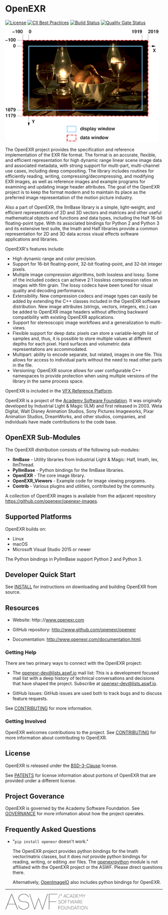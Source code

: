 # OpenEXR

[![License](https://img.shields.io/badge/License-BSD%203%20Clause-blue.svg)](LICENSE.md)
[![CII Best Practices](https://bestpractices.coreinfrastructure.org/projects/2799/badge)](https://bestpractices.coreinfrastructure.org/projects/2799)
[![Build Status](https://dev.azure.com/openexr/OpenEXR/_apis/build/status/openexr.openexr?branchName=master)](https://dev.azure.com/openexr/OpenEXR/_build/latest?definitionId=1&branchName=master)
[![Quality Gate Status](https://sonarcloud.io/api/project_badges/measure?project=openexr_openexr&metric=alert_status)](https://sonarcloud.io/dashboard?id=openexr_openexr)

![openexr](/OpenEXR/doc/images/windowExample1.png)

The OpenEXR project provides the specification and reference
implementation of the EXR file format. The format is an accurate,
flexible, and efficient representation for high dynamic range linear
scene image data and associated metadata, with strong support for
multi-part, multi-channel use cases, including deep compositing. The
library includes routines for efficiently reading, writing,
compressing/decompressing, and modifying EXR images, as well as
reference images and example programs for examining and updating image
header attributes. The goal of the OpenEXR project is to keep the
format modern and to maintain its place as the preferred image
representation of the motion picture industry.

Also a part of OpenEXR, the IlmBase library is a simple, light-weight,
and efficient representation of 2D and 3D vectors and matrices and
other useful mathematical objects and functions and data types,
including the Half 16-bit floating-point type. With its associated
bindings for Python 2 and Python 3 and its extensive test suite, the
Imath and Half libraries provide a common representation for 2D and 3D
data across visual effects software applications and libraries.

OpenEXR's features include:

* High dynamic range and color precision.
* Support for 16-bit floating-point, 32-bit floating-point, and
  32-bit integer pixels.
* Multiple image compression algorithms, both lossless and lossy. Some of
  the included codecs can achieve 2:1 lossless compression ratios on images
  with film grain.  The lossy codecs have been tuned for visual quality and
  decoding performance.
* Extensibility. New compression codecs and image types can easily be added
  by extending the C++ classes included in the OpenEXR software distribution.
  New image attributes (strings, vectors, integers, etc.) can be added to
  OpenEXR image headers without affecting backward compatibility with
  existing OpenEXR applications. 
* Support for stereoscopic image workflows and a generalization
  to multi-views.
* Flexible support for deep data: pixels can store a variable-length list
  of samples and, thus, it is possible to store multiple values at different
  depths for each pixel. Hard surfaces and volumetric data representations
  are accommodated.
* Multipart: ability to encode separate, but related, images in one file.
  This allows for access to individual parts without the need to read other
  parts in the file.
* Versioning: OpenEXR source allows for user configurable C++
  namespaces to provide protection when using multiple versions of the
  library in the same process space.

OpenEXR is included in the [VFX Reference
Platform](https://vfxplatform.com).

OpenEXR is a project of the [Academy Software
Foundation](https://www.aswf.io).  It was originally developed by
Industrial Light & Magic (ILM) and first released in 2003.  Weta
Digital, Walt Disney Animation Studios, Sony Pictures Imageworks,
Pixar Animation Studios, DreamWorks, and other studios, companies, and
individuals have made contributions to the code base.

## OpenEXR Sub-Modules

The OpenEXR distribution consists of the following sub-modules:

* **IlmBase** - Utility libraries from Industrial Light & Magic: Half, Imath, Iex, IlmThread.
* **PyIlmBase** - Python bindings for the IlmBase libraries.
* **OpenEXR** - The core image library.
* **OpenEXR_Viewers** - Example code for image viewing programs.
* **Contrib** - Various plugins and utilities, contributed by the community.
    
A collection of OpenEXR images is available from the adjacent repository
https://github.com/openexr/openexr-images.

## Supported Platforms

OpenEXR builds on:

* Linux
* macOS
* Microsoft Visual Studio 2015 or newer

The Python bindings in PyIlmBase support Python 2 and Python 3.

## Developer Quick Start

See [INSTALL](INSTALL.md) for instructions on downloading and building OpenEXR
from source.

## Resources

* Website: http:://www.openexr.com

* GitHub repository: http://www.github.com/openexr/openexr

* Documentation: http://www.openexr.com/documentation.html.

### Getting Help

There are two primary ways to connect with the OpenEXR project:

* The openexr-dev@lists.aswf.io mail list: This is a development
  focused mail list with a deep history of technical conversations and
  decisions that have shaped the project. Subscribe at
  [openexr-dev@lists.aswf.io](https://lists.aswf.io/g/openexr-dev).

* GitHub Issues: GitHub issues are used both to track bugs and to
  discuss feature requests.

See [CONTRIBUTING](CONTRIBUTING.md) for more information.

### Getting Involved

OpenEXR welcomes contributions to the project. See
[CONTRIBUTING](CONTRIBUTING.md) for more information about
contributing to OpenEXR.

## License

OpenEXR is released under the [BSD-3-Clause](LICENSE) license.

See [PATENTS](OpenEXR/PATENTS) for license information about portions of OpenEXR that are provided under a different license.

## Project Goverance

OpenEXR is governed by the Academy Software Foundation. See
[GOVERNANCE](GOVERNANCE.md) for more infomation about how the project
operates.

## Frequently Asked Questions

* "``pip install openexr`` doesn't work."

  The OpenEXR project provides python bindings for the Imath
  vector/matrix classes, but it does *not* provide python bindings for
  reading, writing, or editing .exr files.  The
  [openexrpython](https://github.com/jamesbowman/openexrpython) module
  is not affiliated with the OpenEXR project or the ASWF. Please
  direct questions there.

  Alternatively,
  [OpenImageIO](https://sites.google.com/site/openimageio/home) also
  includes python bindings for OpenEXR.

---

![aswf](/ASWF/images/aswf.png)
